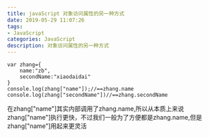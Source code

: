 ```yaml
---
title: javaScript 对象访问属性的另一种方式
date: 2019-05-29 11:07:26
tags: 
- JavaScript 
categories: JavaScript 
description: 对象访问属性的另一种方式
---
```

```
var zhang={
    name:"zb",
    secondName:"xiaodaidai"
}
console.log(zhang["name"]);//==zhang.name
console.log(zhang["secondName"])//==zhang.secondName
```

在zhang["name"]其实内部调用了zhang.name,所以从本质上来说zhang["name"]执行更快，不过我们一般为了方便都是zhang.name,但是zhang["name"]用起来更灵活
